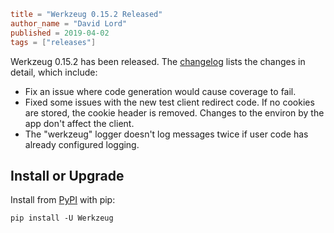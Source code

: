 ~~~~toml
title = "Werkzeug 0.15.2 Released"
author_name = "David Lord"
published = 2019-04-02
tags = ["releases"]
~~~~

Werkzeug 0.15.2 has been released. The
[changelog](https://werkzeug.palletsprojects.com/page/changes/#version-0-15-2)
lists the changes in detail, which include:

* Fix an issue where code generation would cause coverage to fail.
* Fixed some issues with the new test client redirect code. If no
  cookies are stored, the cookie header is removed. Changes to the
  environ by the app don't affect the client.
* The "werkzeug" logger doesn't log messages twice if user code has
  already configured logging.

## Install or Upgrade

Install from [PyPI](https://pypi.org/project/Werkzeug/) with pip:

    pip install -U Werkzeug
